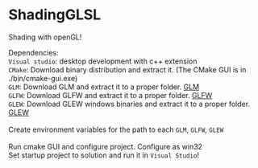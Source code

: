 # ShadingGLSL
Shading with openGL!

Dependencies:\
`Visual studio`: desktop development with c++ extension\
`CMake`: Download binary distribution and extract it. (The CMake GUI is in ./bin/cmake-gui.exe)\
`GLM`: Download GLM and extract it to a proper folder. [GLM](https://glm.g-truc.net/0.9.9/index.html)\
`GLFW`: Download GLFW and extract it to a proper folder. [GLFW](https://www.glfw.org/)\
`GLEW`: Download GLEW windows binaries and extract it to a proper folder. [GLEW](https://glew.sourceforge.net/)\
\
Create environment variables for the path to each `GLM`, `GLFW`, `GLEW`\
\
Run cmake GUI and configure project. Configure as win32
\
Set startup project to solution and run it in `Visual Studio`!
